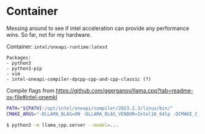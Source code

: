 # Container

Messing around to see if intel acceleration can provide any performance wins.
So far, not for my hardware.

Container: `intel/oneapi-runtime:latest`
```
Packages:
- python3
- python3-pip
- vim
- intel-oneapi-compiler-dpcpp-cpp-and-cpp-classic (?)
```

Compile flags from https://github.com/ggerganov/llama.cpp?tab=readme-ov-file#intel-onemkl

```bash
PATH="${PATH}:/opt/intel/oneapi/compiler/2023.2.3/linux/bin/"
CMAKE_ARGS="-DLLAMA_BLAS=ON -DLLAMA_BLAS_VENDOR=Intel10_64lp -DCMAKE_C_COMPILER=icx -DCMAKE_CXX_COMPILER=icpx -DLLAMA_NATIVE=ON" pip3 install -r requirements.txt
```

```bash
$ python3 -m llama_cpp.server --model=...
```
